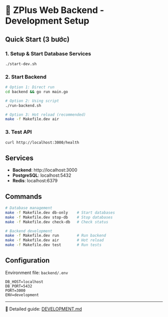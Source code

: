 # 🚀 ZPlus Web Backend - Development Setup

## Quick Start (3 bước)

### 1. Setup & Start Database Services
```bash
./start-dev.sh
```

### 2. Start Backend
```bash
# Option 1: Direct run
cd backend && go run main.go

# Option 2: Using script
./run-backend.sh

# Option 3: Hot reload (recommended)
make -f Makefile.dev air
```

### 3. Test API
```bash
curl http://localhost:3000/health
```

## Services

- **Backend**: http://localhost:3000
- **PostgreSQL**: localhost:5432
- **Redis**: localhost:6379

## Commands

```bash
# Database management
make -f Makefile.dev db-only    # Start databases
make -f Makefile.dev stop-db    # Stop databases
make -f Makefile.dev check-db   # Check status

# Backend development
make -f Makefile.dev run        # Run backend
make -f Makefile.dev air        # Hot reload
make -f Makefile.dev test       # Run tests
```

## Configuration

Environment file: `backend/.env`
```env
DB_HOST=localhost
DB_PORT=5432
PORT=3000
ENV=development
```

---

📖 Detailed guide: [DEVELOPMENT.md](DEVELOPMENT.md)
